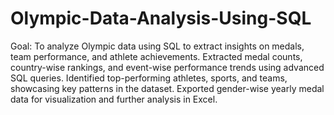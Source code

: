 # Olympic-Data-Analysis-Using-SQL

Goal: To analyze Olympic data using SQL to extract insights on medals, team performance, and athlete achievements.
Extracted medal counts, country-wise rankings, and event-wise performance trends using advanced SQL queries.
Identified top-performing athletes, sports, and teams, showcasing key patterns in the dataset.
Exported gender-wise yearly medal data for visualization and further analysis in Excel.

